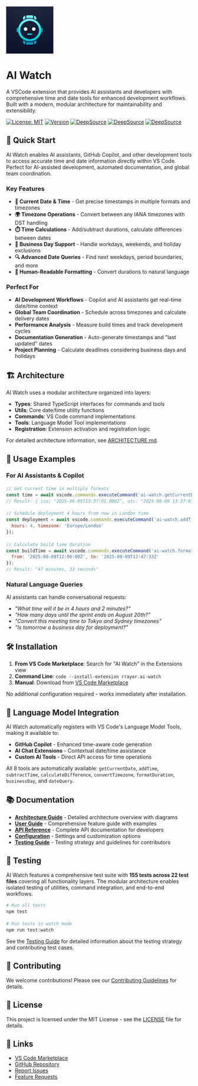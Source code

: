 ![AI Watch Logo](icon.png)
# AI Watch

A VSCode extension that provides AI assistants and developers with comprehensive time and date tools for enhanced development workflows. Built with a modern, modular architecture for maintainability and extensibility.

[![License: MIT](https://img.shields.io/badge/License-MIT-yellow.svg)](https://opensource.org/licenses/MIT)
[![Version](https://img.shields.io/visual-studio-marketplace/v/rrayor.ai-watch)](https://marketplace.visualstudio.com/items?itemName=rrayor.ai-watch)
[![DeepSource](https://app.deepsource.com/gh/Rrayor/ai-watch.svg/?label=code+coverage&show_trend=true&token=O815bGyhxkzJ8iP3CzF__zVe)](https://app.deepsource.com/gh/Rrayor/ai-watch/)
[![DeepSource](https://app.deepsource.com/gh/Rrayor/ai-watch.svg/?label=active+issues&show_trend=true&token=O815bGyhxkzJ8iP3CzF__zVe)](https://app.deepsource.com/gh/Rrayor/ai-watch/)
[![DeepSource](https://app.deepsource.com/gh/Rrayor/ai-watch.svg/?label=resolved+issues&show_trend=true&token=O815bGyhxkzJ8iP3CzF__zVe)](https://app.deepsource.com/gh/Rrayor/ai-watch/)

## 🚀 Quick Start

AI Watch enables AI assistants, GitHub Copilot, and other development tools to access accurate time and date information directly within VS Code. Perfect for AI-assisted development, automated documentation, and global team coordination.

### Key Features

- **📅 Current Date & Time** - Get precise timestamps in multiple formats and timezones
- **🌍 Timezone Operations** - Convert between any IANA timezones with DST handling  
- **⏱️ Time Calculations** - Add/subtract durations, calculate differences between dates
- **💼 Business Day Support** - Handle workdays, weekends, and holiday exclusions
- **🔍 Advanced Date Queries** - Find next weekdays, period boundaries, and more
- **🎨 Human-Readable Formatting** - Convert durations to natural language

### Perfect For

- **AI Development Workflows** - Copilot and AI assistants get real-time date/time context
- **Global Team Coordination** - Schedule across timezones and calculate delivery dates  
- **Performance Analysis** - Measure build times and track development cycles
- **Documentation Generation** - Auto-generate timestamps and "last updated" dates
- **Project Planning** - Calculate deadlines considering business days and holidays

## 🏗️ Architecture

AI Watch uses a modular architecture organized into layers:

- **Types**: Shared TypeScript interfaces for commands and tools
- **Utils**: Core date/time utility functions
- **Commands**: VS Code command implementations
- **Tools**: Language Model Tool implementations  
- **Registration**: Extension activation and registration logic

For detailed architecture information, see [ARCHITECTURE.md](docs/ARCHITECTURE.md).

## 📖 Usage Examples

### For AI Assistants & Copilot

```javascript
// Get current time in multiple formats
const time = await vscode.commands.executeCommand('ai-watch.getCurrentDate');
// Result: { iso: "2025-08-09T13:37:01.000Z", utc: "2025-08-09 13:37:01", local: "2025-08-09 09:37:01" }

// Schedule deployment 4 hours from now in London time
const deployment = await vscode.commands.executeCommand('ai-watch.addTime', {
  hours: 4, timezone: 'Europe/London'
});

// Calculate build time duration
const buildTime = await vscode.commands.executeCommand('ai-watch.formatDuration', {
  from: '2025-08-09T12:00:00Z', to: '2025-08-09T12:47:33Z'
});
// Result: "47 minutes, 33 seconds"
```

### Natural Language Queries

AI assistants can handle conversational requests:
- *"What time will it be in 4 hours and 2 minutes?"*
- *"How many days until the sprint ends on August 20th?"*
- *"Convert this meeting time to Tokyo and Sydney timezones"*
- *"Is tomorrow a business day for deployment?"*

## 🛠️ Installation

1. **From VS Code Marketplace**: Search for "AI Watch" in the Extensions view
2. **Command Line**: `code --install-extension rrayor.ai-watch`
3. **Manual**: Download from [VS Code Marketplace](https://marketplace.visualstudio.com/items?itemName=rrayor.ai-watch)

No additional configuration required - works immediately after installation.

## 🤖 Language Model Integration

AI Watch automatically registers with VS Code's Language Model Tools, making it available to:
- **GitHub Copilot** - Enhanced time-aware code generation
- **AI Chat Extensions** - Contextual date/time assistance  
- **Custom AI Tools** - Direct API access for time operations

All 8 tools are automatically available: `getCurrentDate`, `addTime`, `subtractTime`, `calculateDifference`, `convertTimezone`, `formatDuration`, `businessDay`, and `dateQuery`.

## 📚 Documentation

- **[Architecture Guide](docs/ARCHITECTURE.md)** - Detailed architecture overview with diagrams
- **[User Guide](docs/USER_GUIDE.md)** - Comprehensive feature guide with examples
- **[API Reference](docs/API_REFERENCE.md)** - Complete API documentation for developers
- **[Configuration](docs/CONFIGURATION.md)** - Settings and customization options
- **[Testing Guide](docs/TESTING.md)** - Testing strategy and guidelines for contributors

## 🧪 Testing

AI Watch features a comprehensive test suite with **155 tests across 22 test files** covering all functionality layers. The modular architecture enables isolated testing of utilities, command integration, and end-to-end workflows.

```bash
# Run all tests
npm test

# Run tests in watch mode
npm run test:watch
```

See the [Testing Guide](docs/TESTING.md) for detailed information about the testing strategy and contributing test cases.

## 🤝 Contributing

We welcome contributions! Please see our [Contributing Guidelines](CONTRIBUTING.md) for details.

## 📄 License

This project is licensed under the MIT License - see the [LICENSE](LICENSE) file for details.

## 🔗 Links

- [VS Code Marketplace](https://marketplace.visualstudio.com/items?itemName=rrayor.ai-watch)
- [GitHub Repository](https://github.com/Rrayor/copilot-watch)
- [Report Issues](https://github.com/Rrayor/copilot-watch/issues)
- [Feature Requests](https://github.com/Rrayor/copilot-watch/issues/new?template=feature_request.md)